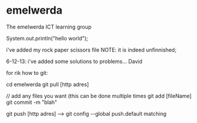 emelwerda
=========

The emelwerda ICT learning group

System.out.println("hello world");



i've added my rock paper scissors file
NOTE: it is indeed unfinnished;

6-12-13: i've added some solutions to problems...
David

for rik how to git:

cd emelwerda
git pull [http adres]

// add any files you want (this can be done multiple times
git add [fileName]
git commit -m "blah"

git push [http adres] --> git config --global push.default matching
